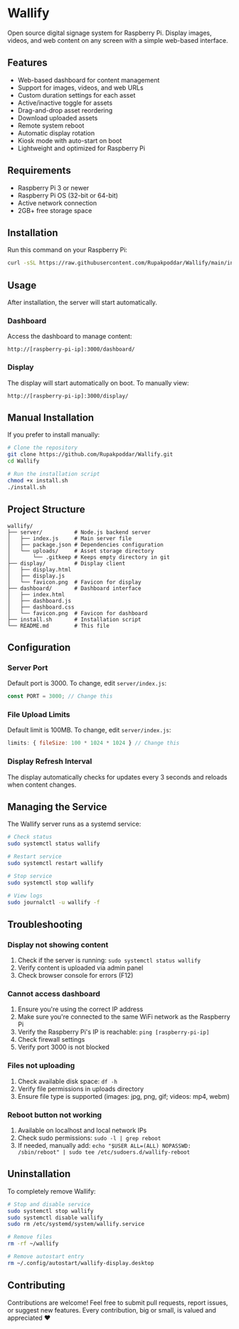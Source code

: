 # Wallify

Open source digital signage system for Raspberry Pi. Display images, videos, and web content on any screen with a simple web-based interface.

## Features

- Web-based dashboard for content management
- Support for images, videos, and web URLs
- Custom duration settings for each asset
- Active/inactive toggle for assets
- Drag-and-drop asset reordering
- Download uploaded assets
- Remote system reboot
- Automatic display rotation
- Kiosk mode with auto-start on boot
- Lightweight and optimized for Raspberry Pi

## Requirements

- Raspberry Pi 3 or newer
- Raspberry Pi OS (32-bit or 64-bit)
- Active network connection
- 2GB+ free storage space

## Installation

Run this command on your Raspberry Pi:

```bash
curl -sSL https://raw.githubusercontent.com/Rupakpoddar/Wallify/main/install.sh | bash
```

## Usage

After installation, the server will start automatically.

### Dashboard
Access the dashboard to manage content:
```
http://[raspberry-pi-ip]:3000/dashboard/
```

### Display
The display will start automatically on boot. To manually view:
```
http://[raspberry-pi-ip]:3000/display/
```

## Manual Installation

If you prefer to install manually:

```bash
# Clone the repository
git clone https://github.com/Rupakpoddar/Wallify.git
cd Wallify

# Run the installation script
chmod +x install.sh
./install.sh
```

## Project Structure

```
wallify/
├── server/          # Node.js backend server
│   ├── index.js     # Main server file
│   ├── package.json # Dependencies configuration
│   └── uploads/     # Asset storage directory
│       └── .gitkeep # Keeps empty directory in git
├── display/         # Display client
│   ├── display.html
│   ├── display.js
│   └── favicon.png  # Favicon for display
├── dashboard/       # Dashboard interface
│   ├── index.html
│   ├── dashboard.js
│   ├── dashboard.css
│   └── favicon.png  # Favicon for dashboard
├── install.sh       # Installation script
└── README.md        # This file
```

## Configuration

### Server Port
Default port is 3000. To change, edit `server/index.js`:
```javascript
const PORT = 3000; // Change this
```

### File Upload Limits
Default limit is 100MB. To change, edit `server/index.js`:
```javascript
limits: { fileSize: 100 * 1024 * 1024 } // Change this
```

### Display Refresh Interval
The display automatically checks for updates every 3 seconds and reloads when content changes.

## Managing the Service

The Wallify server runs as a systemd service:

```bash
# Check status
sudo systemctl status wallify

# Restart service
sudo systemctl restart wallify

# Stop service
sudo systemctl stop wallify

# View logs
sudo journalctl -u wallify -f
```

## Troubleshooting

### Display not showing content
1. Check if the server is running: `sudo systemctl status wallify`
2. Verify content is uploaded via admin panel
3. Check browser console for errors (F12)

### Cannot access dashboard
1. Ensure you're using the correct IP address
2. Make sure you're connected to the same WiFi network as the Raspberry Pi
3. Verify the Raspberry Pi's IP is reachable: `ping [raspberry-pi-ip]`
4. Check firewall settings
5. Verify port 3000 is not blocked

### Files not uploading
1. Check available disk space: `df -h`
2. Verify file permissions in uploads directory
3. Ensure file type is supported (images: jpg, png, gif; videos: mp4, webm)

### Reboot button not working
1. Available on localhost and local network IPs
2. Check sudo permissions: `sudo -l | grep reboot`
3. If needed, manually add: `echo "$USER ALL=(ALL) NOPASSWD: /sbin/reboot" | sudo tee /etc/sudoers.d/wallify-reboot`

## Uninstallation

To completely remove Wallify:

```bash
# Stop and disable service
sudo systemctl stop wallify
sudo systemctl disable wallify
sudo rm /etc/systemd/system/wallify.service

# Remove files
rm -rf ~/wallify

# Remove autostart entry
rm ~/.config/autostart/wallify-display.desktop
```

## Contributing

Contributions are welcome! Feel free to submit pull requests, report issues, or suggest new features. Every contribution, big or small, is valued and appreciated ❤️
